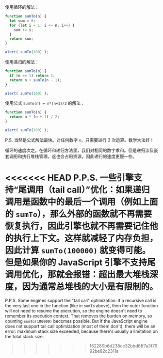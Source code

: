 使用循环的解法：

```js run
function sumTo(n) {
  let sum = 0;
  for (let i = 1; i <= n; i++) {
    sum += i;
  }
  return sum;
}

alert( sumTo(100) );
```

使用递归的解法：

```js run
function sumTo(n) {
  if (n == 1) return 1;
  return n + sumTo(n - 1);
}

alert( sumTo(100) );
```

使用公式 `sumTo(n) = n*(n+1)/2` 的解法：

```js run
function sumTo(n) {
  return n * (n + 1) / 2;
}

alert( sumTo(100) );
```

P.S. 当然是公式解法最快。对任何数字 `n`，只需要进行 3 次运算。数学大法好！

循环的速度次之。在循环和递归方法里，我们对相同的数字求和。但是递归涉及嵌套调用和执行堆栈管理。这也会占用资源，因此递归的速度更慢一些。

<<<<<<< HEAD
P.P.S. 一些引擎支持“尾调用（tail call）”优化：如果递归调用是函数中的最后一个调用（例如上面的 `sumTo`），那么外部的函数就不再需要恢复执行，因此引擎也就不再需要记住他的执行上下文。这样就减轻了内存负担，因此计算 `sumTo(100000)` 就变得可能。但是如果你的 JavaScript 引擎不支持尾调用优化，那就会报错：超出最大堆栈深度，因为通常总堆栈的大小是有限制的。
=======
P.P.S. Some engines support the "tail call" optimization: if a recursive call is the very last one in the function (like in `sumTo` above), then the outer function will not need to resume the execution, so the engine doesn't need to remember its execution context. That removes the burden on memory, so counting `sumTo(100000)` becomes possible. But if the JavaScript engine does not support tail call optimization (most of them don't), there will be an error: maximum stack size exceeded, because there's usually a limitation on the total stack size.
>>>>>>> 162280b6d238ce32bbd8ff7a3f7992be82c2311a
